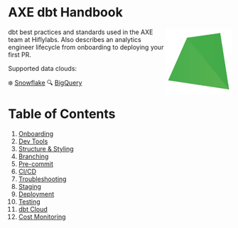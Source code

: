 # AXE dbt Handbook

[<img src="misc/hifly.png" align="right" width="150">](https://www.getdbt.com/)

dbt best practices and standards used in the AXE team at Hiflylabs. Also describes an analytics engineer lifecycle from onboarding to deploying your first PR.

Supported data clouds:

:snowflake: [Snowflake](https://www.snowflake.com/)
:mag: [BigQuery](https://cloud.google.com/bigquery)
# Table of Contents
1. [Onboarding](/sections/onboarding.md)
2. [Dev Tools](/sections/dev_tools.md)
3. [Structure & Styling](/sections/structure.md)
4. [Branching](/sections/branching.md)
5. [Pre-commit](/sections/pre_commit.md)
6. [CI/CD](/sections/cicd.md)
7. [Troubleshooting](/sections/troubleshooting.md)
8. [Staging](/sections/staging.md)
9. [Deployment](/sections/deployment.md)
10. [Testing](/sections/testing.md)
11. [dbt Cloud](/sections/dbt_cloud.md)
12. [Cost Monitoring](/sections/cost_monitoring.md)
